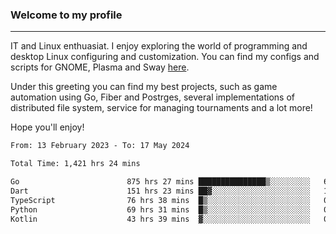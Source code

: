 ### Welcome to my profile

---

IT and Linux enthuasiat. I enjoy exploring the world of programming and desktop Linux configuring and customization. You can find my configs and scripts for GNOME, Plasma and Sway [here](https://github.com/uroborosq/mess-of-linux-configurations).

Under this greeting you can find my best projects, such as game automation using Go, Fiber and Postrges, several implementations of distributed file system, service for managing tournaments and a lot more!

Hope you'll enjoy!

<!-- <div display="block">
 	<img align="left" width="48%" alt="isocalendar" src=".github/metrics/isocalendar_metrics.svg" />
	<img align="center" width="48%" alt="contributions" src=".github/metrics/contributions_metrics.svg" />
	<img align="center" alt="languages" src=".github/metrics/languages_metrics.svg" />
</div> -->

<!-- ![](https://komarev.com/ghpvc/?username=uroborosq&color=success&style=flat-square) -->
<!-- [](https://img.shields.io/github/last-commit/uroborosq/uroborosq?label=Profile%20updated&style=flat-square) -->

<!--START_SECTION:waka-->

```txt
From: 13 February 2023 - To: 17 May 2024

Total Time: 1,421 hrs 24 mins

Go                        875 hrs 27 mins ███████████████▒░░░░░░░░░   60.97 %
Dart                      151 hrs 23 mins ██▓░░░░░░░░░░░░░░░░░░░░░░   10.54 %
TypeScript                76 hrs 38 mins  █▒░░░░░░░░░░░░░░░░░░░░░░░   05.34 %
Python                    69 hrs 31 mins  █▒░░░░░░░░░░░░░░░░░░░░░░░   04.84 %
Kotlin                    43 hrs 39 mins  ▓░░░░░░░░░░░░░░░░░░░░░░░░   03.04 %
```

<!--END_SECTION:waka-->
